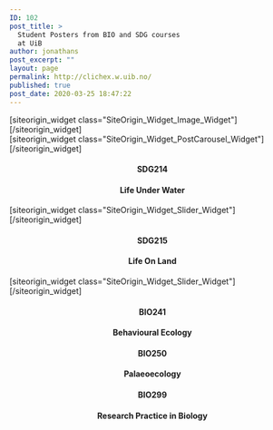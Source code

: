```yaml
---
ID: 102
post_title: >
  Student Posters from BIO and SDG courses
  at UiB
author: jonathans
post_excerpt: ""
layout: page
permalink: http://clichex.w.uib.no/
published: true
post_date: 2020-03-25 18:47:22
---
```

<div id="pl-102" class="panel-layout"><div id="pg-102-0" class="panel-grid panel-no-style"><div id="pgc-102-0-0" class="panel-grid-cell" data-weight="1"><div id="panel-102-0-0-0" class="so-panel widget widget_sow-image panel-first-child panel-last-child" data-index="0" data-style="{&quot;background_image_attachment&quot;:false,&quot;background_display&quot;:&quot;tile&quot;}">[siteorigin_widget class="SiteOrigin_Widget_Image_Widget"][/siteorigin_widget]</div></div></div><div id="pg-102-1" class="panel-grid panel-no-style"><div id="pgc-102-1-0" class="panel-grid-cell" data-weight="1"><div id="panel-102-1-0-0" class="so-panel widget widget_sow-post-carousel panel-first-child panel-last-child" data-index="1" data-style="{&quot;background_image_attachment&quot;:false,&quot;background_display&quot;:&quot;tile&quot;}">[siteorigin_widget class="SiteOrigin_Widget_PostCarousel_Widget"][/siteorigin_widget]</div></div></div><div id="pg-102-2" class="panel-grid panel-no-style" data-style="{&quot;background_image_attachment&quot;:false,&quot;background_display&quot;:&quot;tile&quot;,&quot;cell_alignment&quot;:&quot;flex-start&quot;}" data-ratio="1" data-ratio-direction="right"><div id="pgc-102-2-0" class="panel-grid-cell panel-grid-cell-empty" data-weight="0.17"></div><div id="pgc-102-2-1" class="panel-grid-cell panel-grid-cell-empty" data-weight="0.33"></div><div id="pgc-102-2-2" class="panel-grid-cell panel-grid-cell-empty panel-grid-cell-mobile-last" data-weight="0.33"></div><div id="pgc-102-2-3" class="panel-grid-cell panel-grid-cell-empty" data-weight="0.17"></div></div><div id="pg-102-3" class="panel-grid panel-no-style" data-style="{&quot;background_image_attachment&quot;:false,&quot;background_display&quot;:&quot;tile&quot;,&quot;cell_alignment&quot;:&quot;flex-start&quot;}" data-ratio="1" data-ratio-direction="right"><div id="pgc-102-3-0" class="panel-grid-cell" data-style="{&quot;background_image_attachment&quot;:false,&quot;background_display&quot;:&quot;tile&quot;,&quot;border_color&quot;:&quot;#aaaaaa&quot;,&quot;vertical_alignment&quot;:&quot;auto&quot;}" data-weight="0.2"><div class="panel-cell-style panel-cell-style-for-102-3-0"><div id="panel-102-3-0-0" class="so-panel widget widget_sow-editor panel-first-child" data-index="2" data-style="{&quot;background_image_attachment&quot;:false,&quot;background_display&quot;:&quot;tile&quot;}"><div class="so-widget-sow-editor so-widget-sow-editor-base">
<div class="siteorigin-widget-tinymce textwidget">
	<h4 style="text-align: center">SDG214</h4>
<h4 style="text-align: center">Life Under Water</h4></div>
</div></div><div id="panel-102-3-0-1" class="so-panel widget widget_sow-slider panel-last-child" data-index="3" data-style="{&quot;background_image_attachment&quot;:false,&quot;background_display&quot;:&quot;tile&quot;}">[siteorigin_widget class="SiteOrigin_Widget_Slider_Widget"][/siteorigin_widget]</div></div></div><div id="pgc-102-3-1" class="panel-grid-cell" data-style="{&quot;background_image_attachment&quot;:false,&quot;background_display&quot;:&quot;tile&quot;,&quot;border_color&quot;:&quot;#aaaaaa&quot;,&quot;vertical_alignment&quot;:&quot;auto&quot;}" data-weight="0.2"><div class="panel-cell-style panel-cell-style-for-102-3-1"><div id="panel-102-3-1-0" class="so-panel widget widget_sow-editor panel-first-child" data-index="4" data-style="{&quot;background_image_attachment&quot;:false,&quot;background_display&quot;:&quot;tile&quot;}"><div class="so-widget-sow-editor so-widget-sow-editor-base">
<div class="siteorigin-widget-tinymce textwidget">
	<h4 style="text-align: center">SDG215</h4>
<h4 style="text-align: center">Life On Land</h4></div>
</div></div><div id="panel-102-3-1-1" class="so-panel widget widget_sow-slider panel-last-child" data-index="5" data-style="{&quot;background_image_attachment&quot;:false,&quot;background_display&quot;:&quot;tile&quot;}">[siteorigin_widget class="SiteOrigin_Widget_Slider_Widget"][/siteorigin_widget]</div></div></div><div id="pgc-102-3-2" class="panel-grid-cell" data-style="{&quot;background_image_attachment&quot;:false,&quot;background_display&quot;:&quot;tile&quot;,&quot;border_color&quot;:&quot;#aaaaaa&quot;,&quot;vertical_alignment&quot;:&quot;auto&quot;}" data-weight="0.2"><div class="panel-cell-style panel-cell-style-for-102-3-2"><div id="panel-102-3-2-0" class="so-panel widget widget_sow-editor panel-first-child panel-last-child" data-index="6" data-style="{&quot;background_image_attachment&quot;:false,&quot;background_display&quot;:&quot;tile&quot;}"><div class="so-widget-sow-editor so-widget-sow-editor-base">
<div class="siteorigin-widget-tinymce textwidget">
	<h4 style="text-align: center">BIO241</h4>
<h4 style="text-align: center">Behavioural Ecology</h4></div>
</div></div></div></div><div id="pgc-102-3-3" class="panel-grid-cell" data-style="{&quot;background_image_attachment&quot;:false,&quot;background_display&quot;:&quot;tile&quot;,&quot;border_color&quot;:&quot;#aaaaaa&quot;,&quot;vertical_alignment&quot;:&quot;auto&quot;}" data-weight="0.2"><div class="panel-cell-style panel-cell-style-for-102-3-3"><div id="panel-102-3-3-0" class="so-panel widget widget_sow-editor panel-first-child panel-last-child" data-index="7" data-style="{&quot;background_image_attachment&quot;:false,&quot;background_display&quot;:&quot;tile&quot;}"><div class="so-widget-sow-editor so-widget-sow-editor-base">
<div class="siteorigin-widget-tinymce textwidget">
	<h4 style="text-align: center">BIO250</h4>
<h4 style="text-align: center">Palaeoecology</h4></div>
</div></div></div></div><div id="pgc-102-3-4" class="panel-grid-cell" data-style="{&quot;background_image_attachment&quot;:false,&quot;background_display&quot;:&quot;tile&quot;,&quot;border_color&quot;:&quot;#0000aa&quot;,&quot;vertical_alignment&quot;:&quot;auto&quot;}" data-weight="0.2"><div class="panel-cell-style panel-cell-style-for-102-3-4"><div id="panel-102-3-4-0" class="so-panel widget widget_sow-editor panel-first-child panel-last-child" data-index="8" data-style="{&quot;background_image_attachment&quot;:false,&quot;background_display&quot;:&quot;tile&quot;}"><div class="so-widget-sow-editor so-widget-sow-editor-base">
<div class="siteorigin-widget-tinymce textwidget">
	<h4 style="text-align: center">BIO299</h4>
<h4 style="text-align: center">Research Practice in Biology</h4></div>
</div></div></div></div></div></div>